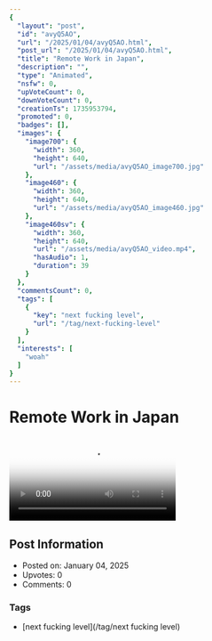 ```yaml
---
{
  "layout": "post",
  "id": "avyQ5AO",
  "url": "/2025/01/04/avyQ5AO.html",
  "post_url": "/2025/01/04/avyQ5AO.html",
  "title": "Remote Work in Japan",
  "description": "",
  "type": "Animated",
  "nsfw": 0,
  "upVoteCount": 0,
  "downVoteCount": 0,
  "creationTs": 1735953794,
  "promoted": 0,
  "badges": [],
  "images": {
    "image700": {
      "width": 360,
      "height": 640,
      "url": "/assets/media/avyQ5AO_image700.jpg"
    },
    "image460": {
      "width": 360,
      "height": 640,
      "url": "/assets/media/avyQ5AO_image460.jpg"
    },
    "image460sv": {
      "width": 360,
      "height": 640,
      "url": "/assets/media/avyQ5AO_video.mp4",
      "hasAudio": 1,
      "duration": 39
    }
  },
  "commentsCount": 0,
  "tags": [
    {
      "key": "next fucking level",
      "url": "/tag/next-fucking-level"
    }
  ],
  "interests": [
    "woah"
  ]
}
---
```


# Remote Work in Japan

<video controls playsinline loop poster="/assets/media/avyQ5AO_image460.jpg">
  <source src="/assets/media/avyQ5AO_video.mp4" type="video/mp4">
  Your browser does not support the video tag.
</video>

## Post Information

- Posted on: January 04, 2025
- Upvotes: 0
- Comments: 0

### Tags

- [next fucking level](/tag/next fucking level)
